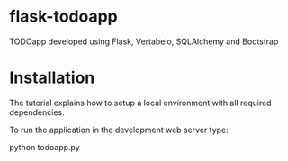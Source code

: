 # flask-todoapp

TODOapp developed using Flask, Vertabelo, SQLAlchemy and Bootstrap

# Installation

The tutorial explains how to setup a local environment with all required dependencies.

To run the application in the development web server type:

python todoapp.py
